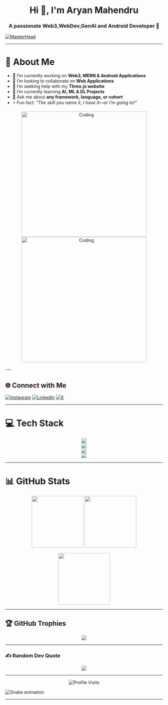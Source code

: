 
<h1 align="center">Hi 👋, I'm Aryan Mahendru</h1>
<h3 align="center">A passionate Web3,WebDev,GenAI and Android Developer 🚀</h3>

[![MasterHead](https://firebasestorage.googleapis.com/v0/b/flexi-coding.appspot.com/o/dempgi7-520f8d5f-63d4-4453-8822-dbc149ae27f8.gif?alt=media&token=91c0c7b2-93c3-4029-b011-1a8703c5730d)](https://rishavchanda.io)


---

# 💫 About Me  
- 🔭 I’m currently working on **Web3, MERN & Android Applications**  
- 👯 I’m looking to collaborate on **Web Applications**  
- 🤝 I’m seeking help with my **Three.js website**  
- 🌱 I’m currently learning **AI, ML & DL Projects**  
- 💬 Ask me about **any framework, language, or cohort**  
- ⚡ Fun fact: *"The skill you name it, I have it—or I’m going to!"*  
<p align="center">
  <img alt="Coding" width="400" src="https://media2.giphy.com/media/GghGKaZ8JeHJx0apQC/giphy.gif"/>
  <img alt="Coding" width="400" src="https://media3.giphy.com/media/bGgsc5mWoryfgKBx1u/giphy.gif"/>
</p>
---

## 🌐 Connect with Me  
<p align="left">
<a href="https://instagram.com/aryanmahendru77" target="blank"><img src="https://img.shields.io/badge/Instagram-%23E4405F.svg?logo=Instagram&logoColor=white" alt="Instagram"/></a>
<a href="https://linkedin.com/in/Aryan Mahendru" target="blank"><img src="https://img.shields.io/badge/LinkedIn-%230077B5.svg?logo=linkedin&logoColor=white" alt="LinkedIn"/></a>
<a href="https://x.com/TheAryan77" target="blank"><img src="https://img.shields.io/badge/X-black.svg?logo=X&logoColor=white" alt="X"/></a>
</p>

---

# 💻 Tech Stack  
<p align="center">
<img src="https://skillicons.dev/icons?i=c,cpp,cs,java,python,php,js,ts,html,css,dart,kotlin,swift,objectivec" /><br>
<img src="https://skillicons.dev/icons?i=react,redux,nextjs,nodejs,express,angular,vue,flutter,fastapi,django,flask" /><br>
<img src="https://skillicons.dev/icons?i=mongodb,mysql,postgres,firebase,aws,docker,kubernetes,cloudflare" /><br>
<img src="https://skillicons.dev/icons?i=git,github,figma,canva,tailwind,bootstrap,styledcomponents,vite,opencv,tensorflow,pytorch" />
</p>

---

# 📊 GitHub Stats  
<p align="center">
<img src="https://github-readme-stats.vercel.app/api?username=TheAryan77&theme=tokyonight&hide_border=false&include_all_commits=true&count_private=false" height="165"/>
<img src="https://github-readme-streak-stats.herokuapp.com/?user=TheAryan77&theme=tokyonight&hide_border=false" height="165"/>
</p>

<p align="center">
<img src="https://github-readme-stats.vercel.app/api/top-langs/?username=TheAryan77&theme=tokyonight&hide_border=false&include_all_commits=true&count_private=false&layout=compact" height="165"/>
</p>

---

## 🏆 GitHub Trophies  
<p align="center">
<img src="https://github-profile-trophy.vercel.app/?username=TheAryan77&theme=onedark&no-frame=false&no-bg=false&margin-w=4"/>
</p>

---

### ✍️ Random Dev Quote  
<p align="center">
<img src="https://quotes-github-readme.vercel.app/api?type=horizontal&theme=tokyonight"/>
</p>

---

<p align="center">  
<img src="https://visitcount.itsvg.in/api?id=TheAryan77&icon=2&color=6" alt="Profile Visits"/>  
</p>  

![Snake animation](https://github.com/TheAryan77/snk/blob/output/github-contribution-grid-snake.svg)



---
